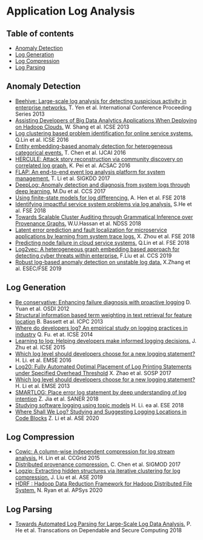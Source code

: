 # Application Log Analysis

## Table of contents

- [Anomaly Detection](#anomaly-detection)
- [Log Generation](#log-generation)
- [Log Compression](#log-compression)
- [Log Parsing](#log-parsing)

## Anomaly Detection

- [Beehive: Large-scale log analysis for detecting suspicious activity in enterprise networks.](http://www.arijuels.com/wp-content/uploads/2013/09/YOOL-13.pdf) T. Yen et al. International Conference Proceeding Series 2013
- [Assisting Developers of Big Data Analytics Applications When Deploying on Hadoop Clouds.](https://dl.acm.org/doi/pdf/10.5555/2486788.2486842) W. Shang et al. ICSE 2013
- [Log clustering based problem identification for online service systems.](https://dl.acm.org/doi/pdf/10.1145/2889160.2889232) Q.Lin et al. ICSE 2016
- [Entity embedding-based anomaly detection for heterogeneous categorical events.](https://www.ijcai.org/Proceedings/16/Papers/201.pdf) T. Chen et al. IJCAI 2016
- [HERCULE: Attack story reconstruction via community discovery on correlated log graph.](https://dl.acm.org/doi/pdf/10.1145/2991079.2991122) K. Pei et al. ACSAC 2016
- [FLAP: An end-to-end event log analysis platform for system management.](https://dl.acm.org/doi/pdf/10.1145/3097983.3098022) T. Li et al. SIGKDD 2017
- [DeepLog: Anomaly detection and diagnosis from system logs through deep learning.](https://www.cs.utah.edu/~lifeifei/papers/deeplog.pdf) M.Du et al. CCS 2017
- [Using finite-state models for log differencing.](https://dl.acm.org/doi/pdf/10.1145/3236024.3236069) A. Hen et al. FSE 2018
- [Identifying impactful service system problems via log analysis.](https://dl.acm.org/doi/pdf/10.1145/3236024.3236083) S.He et al. FSE 2018
- [Towards Scalable Cluster Auditing through Grammatical Inference over Provenance Graphs.](https://whassan3.web.engr.illinois.edu/papers/hassan-ndss18.pdf) W.U.Hassan et al. NDSS 2018
- [Latent error prediction and fault localization for microservice applications by learning from system trace logs.](https://dl.acm.org/doi/pdf/10.1145/3338906.3338961) X. Zhou et al. FSE 2018
- [Predicting node failure in cloud service systems.](http://hongyujohn.github.io/NodeFailures.pdf) Q.Lin et al. FSE 2018
- [Log2vec: A heterogeneous graph embedding based approach for detecting cyber threats within enterprise.](https://dl.acm.org/doi/pdf/10.1145/3319535.3363224) F.Liu et al. CCS 2019
- [Robust log-based anomaly detection on unstable log data.](https://dl.acm.org/doi/pdf/10.1145/3338906.3338931) X.Zhang et al. ESEC/FSE 2019

## Log Generation

- [Be conservative: Enhancing failure diagnosis with proactive logging](http://opera.ucsd.edu/paper/osdi12-errlog.pdf) D. Yuan et al. OSDI 2012
- [Structural information based term weighting in text retrieval for feature location](https://info.computer.org/csdl/proceedings-article/icpc/2013/06613841/12OmNxFJXAo) B. Bassett et al. ICPC 2013
- [Where do developers log? An empirical study on logging practices in industry](https://netman.aiops.org/~peidan/ANM2019/6.LogAnomalyDetection/ReadingList/Where%20Do%20Developers%20Log%3F%20An%20Empirical%20Study%20on%20Logging%20Practices%20in%20Industr.pdf) Q. Fu. et at. ICSE 2014
- [Learning to log: Helping developers make informed logging decisions.](http://petertsehsun.github.io/soen691/current/papers/jmzhu_icse2015.pdf) J. Zhu et al. ICSE 2015
- [Which log level should developers choose for a new logging statement?](https://users.encs.concordia.ca/~shang/pubs/EMSE2016_heng_level.pdf) H. Li. et al. EMSE 2016
- [Log20: Fully Automated Optimal Placement of Log Printing Statements under Specified Overhead Threshold](https://dl.acm.org/doi/pdf/10.1145/3132747.3132778) X. Zhao et al. SOSP 2017
- [Which log level should developers choose for a new logging statement?](https://users.encs.concordia.ca/~shang/pubs/EMSE2016_heng_level.pdf) H. Li et al. EMSE 2013
- [SMARTLOG: Place error log statement by deep understanding of log intention](https://ieeexplore.ieee.org/document/8330197) Z. Jia et al. SANER 2018
- [Studying software logging using topic models](https://link.springer.com/article/10.1007/s10664-018-9595-8) H. Li. ea al. ESE 2018
- [Where Shall We Log? Studying and Suggesting Logging Locations in Code Blocks](https://petertsehsun.github.io/publication/ase2020/) Z. Li et al. ASE 2020

## Log Compression

- [Cowic: A column-wise independent compression for log stream analysis.](https://dl.acm.org/doi/pdf/10.1109/CCGrid.2015.45) H. Lin et al. CCGrid 2015
- [Distributed provenance compression.](https://dl.acm.org/doi/pdf/10.1145/3035918.3035926) C. Chen et al. SIGMOD 2017
- [Logzip: Extracting hidden structures via iterative clustering for log compression.](https://arxiv.org/pdf/1910.00409.pdf) J. Liu et al. ASE 2019
- [HDRF : Hadoop Data Reduction Framework for Hadoop Distributed File System.](https://dl.acm.org/doi/pdf/10.1145/3409963.3410500) N. Ryan et al. APSys 2020

## Log Parsing

- [Towards Automated Log Parsing for Large-Scale Log Data Analysis.](https://pinjiahe.github.io/papers/TDSC17.pdf) P. He et al. Transcations on Dependable and Secure Computing 2018